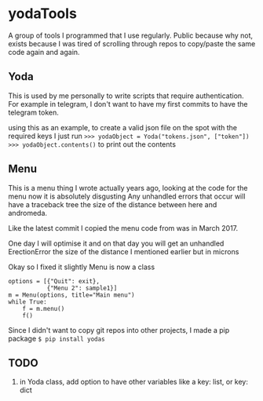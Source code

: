 # yodaTools
A group of tools I programmed that I use regularly. Public because why not, exists because I was tired of scrolling through repos to copy/paste the same code again and again.


## Yoda
This is used by me personally to write scripts that require authentication.
For example in telegram, I don't want to have my first commits to have the telegram token.

using this as an example, to create a valid json file on the spot with the required keys I just run
`>>> yodaObject = Yoda("tokens.json", ["token"])`
`>>> yodaObject.contents()` to print out the contents

## Menu

This is a menu thing I wrote actually years ago, looking at the code for the menu now it is absolutely disgusting
Any unhandled errors that occur will have a traceback tree the size of the distance between here and andromeda.

Like the latest commit I copied the menu code from was in March 2017.

One day I will optimise it and on that day you will get an unhandled ErectionError the size of the distance I mentioned earlier but in microns

Okay so I fixed it slightly
Menu is now a class
```
options = [{"Quit": exit},
           {"Menu 2": sample1}]
m = Menu(options, title="Main menu")
while True:
    f = m.menu()
    f()
```

Since I didn't want to copy git repos into other projects, I made a pip package
`$ pip install yodas`

## TODO
1. in Yoda class, add option to have other variables like a key: list, or key: dict
